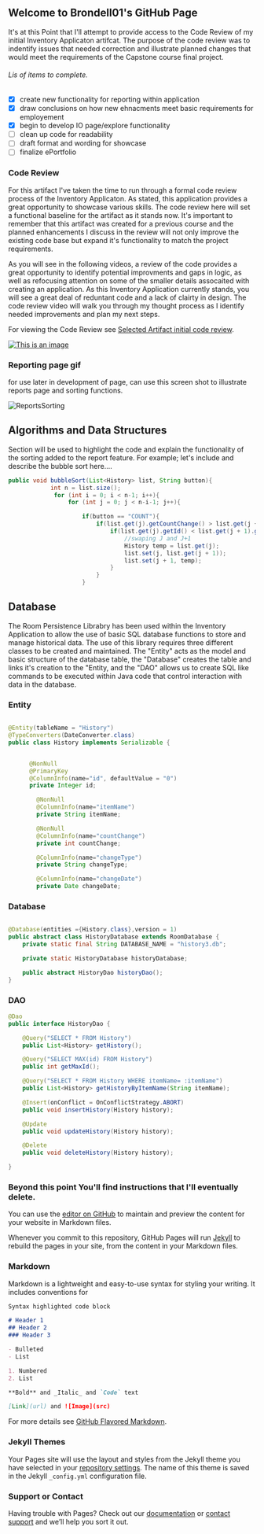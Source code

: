 ## Welcome to Brondell01's GitHub Page

It's at this Point that I'll attempt to provide access to the Code Review of my initial Inventory Applicaton artifcat. The purpose of the code review was to indentify issues that needed correction and illustrate planned changes that would meet the requirements of the Capstone course final project. 

###### Lis of items to complete.
- [x]  create new functionality for reporting within application
- [x]  draw conclusions on how new ehnacments meet basic requirements for employement
- [x]  begin to develop IO page/explore functionality
- [ ]  clean up code for readability
- [ ]  draft format and wording for showcase
- [ ]  finalize ePortfolio

### Code Review
For this artifact I've taken the time to run through a formal code review process of the Inventory Applicaton. As stated, this application provides a great opportunity to showcase various skills. The code review here will set a functional baseline for the artifact as it stands now. It's important to remember that this artifact was created for a previous course and the planned enhancements I discuss in the review will not only improve the existing code base but expand it's functionality to match the project requirements. 

As you will see in the following videos, a review of the code provides a great opportunity to identify potential improvments and gaps in logic, as well as refocusing attention on some of the smaller details assocaited with creating an application. As this Inventory Application currently stands, you will see a great deal of reduntant code and a lack of clairty in design. The code review video will walk you through my thought process as I identify needed improvements and plan my next steps. 

For viewing the Code Review see [Selected Artifact initial code review](https://snhu-my.sharepoint.com/personal/jeff_brondell_snhu_edu/_layouts/15/onedrive.aspx?id=%2Fpersonal%2Fjeff%5Fbrondell%5Fsnhu%5Fedu%2FDocuments%2FCode%20Review).

[![This is an image](https://user-images.githubusercontent.com/61640483/144322045-40b010b1-8696-4cdf-b4db-8f92b1c2648d.png)](https://snhu-my.sharepoint.com/:v:/r/personal/jeff_brondell_snhu_edu/Documents/Code%20Review/Video%201.mov?csf=1&web=1&e=rOG0xf)



### Reporting page  gif

for use later in development of page, can use this screen shot to illustrate reports page and sorting functions. 

![ReportsSorting](https://user-images.githubusercontent.com/61640483/144323938-4564e83c-3bd9-4ada-b601-683a6aea66fd.gif)




## Algorithms and Data Structures

Section will be used to highlight the code and explain the functionality of the sorting added to the report feature.  For example; let's include and describe the bubble sort here....
```java
public void bubbleSort(List<History> list, String button){
            int n = list.size();
             for (int i = 0; i < n-1; i++){
                 for (int j = 0; j < n-i-1; j++){

                     if(button == "COUNT"){
                         if(list.get(j).getCountChange() > list.get(j + 1).getCountChange()) {
                             if(list.get(j).getId() < list.get(j + 1).getId()) {
                                 //swaping J and J+1
                                 History temp = list.get(j);
                                 list.set(j, list.get(j + 1));
                                 list.set(j + 1, temp);
                             }
                         }
                     }

```


## Database

The Room Persistence Librabry has been used within the Inventory Application to allow the use of basic SQL database functions to store and manage historical data. The use of this library requires three different classes to be created and maintained. The "Entity" acts as the model and basic structure of the database table, the "Database" creates the table and links it's creation to the "Entity, and the "DAO" allows us to create SQL like commands to be executed within Java code that control interaction with data in the database. 

### Entity
```java

@Entity(tableName = "History")
@TypeConverters(DateConverter.class)
public class History implements Serializable {


      @NonNull
      @PrimaryKey
      @ColumnInfo(name="id", defaultValue = "0")
      private Integer id;

        @NonNull
        @ColumnInfo(name="itemName")
        private String itemName;

        @NonNull
        @ColumnInfo(name="countChange")
        private int countChange;

        @ColumnInfo(name="changeType")
        private String changeType;

        @ColumnInfo(name="changeDate")
        private Date changeDate;
```

### Database
```java

@Database(entities ={History.class},version = 1)
public abstract class HistoryDatabase extends RoomDatabase {
    private static final String DATABASE_NAME = "history3.db";

    private static HistoryDatabase historyDatabase;

    public abstract HistoryDao historyDao();
}
```

### DAO
```java
@Dao
public interface HistoryDao {

    @Query("SELECT * FROM History")
    public List<History> getHistory();

    @Query("SELECT MAX(id) FROM History")
    public int getMaxId();

    @Query("SELECT * FROM History WHERE itemName= :itemName")
    public List<History> getHistoryByItemName(String itemName);

    @Insert(onConflict = OnConflictStrategy.ABORT)
    public void insertHistory(History history);

    @Update
    public void updateHistory(History history);

    @Delete
    public void deleteHistory(History history);

}

```

### Beyond this point You'll find instructions that I'll eventually delete. 

You can use the [editor on GitHub](https://github.com/Brondell01/Brondell01.github.io/edit/main/README.md) to maintain and preview the content for your website in Markdown files.

Whenever you commit to this repository, GitHub Pages will run [Jekyll](https://jekyllrb.com/) to rebuild the pages in your site, from the content in your Markdown files.

### Markdown

Markdown is a lightweight and easy-to-use syntax for styling your writing. It includes conventions for

```markdown
Syntax highlighted code block

# Header 1
## Header 2
### Header 3

- Bulleted
- List

1. Numbered
2. List

**Bold** and _Italic_ and `Code` text

[Link](url) and ![Image](src)
```

For more details see [GitHub Flavored Markdown](https://guides.github.com/features/mastering-markdown/).

### Jekyll Themes

Your Pages site will use the layout and styles from the Jekyll theme you have selected in your [repository settings](https://github.com/Brondell01/Brondell01.github.io/settings/pages). The name of this theme is saved in the Jekyll `_config.yml` configuration file.

### Support or Contact

Having trouble with Pages? Check out our [documentation](https://docs.github.com/categories/github-pages-basics/) or [contact support](https://support.github.com/contact) and we’ll help you sort it out.
